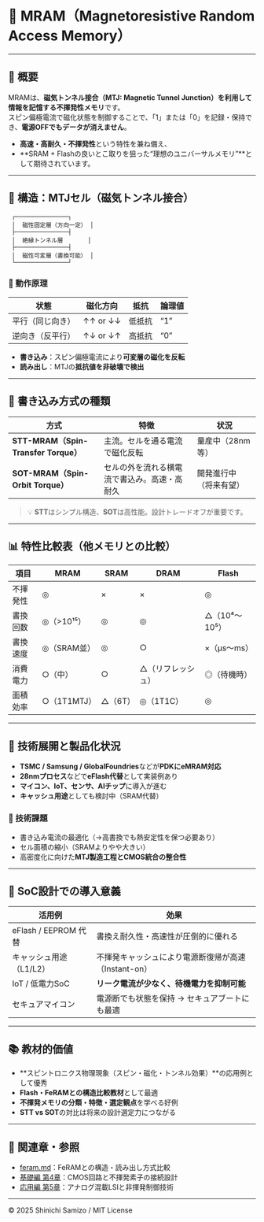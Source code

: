 # 🧲 MRAM（Magnetoresistive Random Access Memory）

---

## 📘 概要

MRAMは、**磁気トンネル接合（MTJ: Magnetic Tunnel Junction）**を利用して情報を記憶する**不揮発性メモリ**です。  
スピン偏極電流で磁化状態を制御することで、「1」または「0」を記録・保持でき、**電源OFFでもデータが消えません**。

- **高速・高耐久・不揮発性**という特性を兼ね備え、  
- **SRAM + Flashの良いとこ取りを狙った“理想のユニバーサルメモリ”**として期待されています。

---

## 🧩 構造：MTJセル（磁気トンネル接合）

```
 ┌───────────────┐
 │  磁性固定層（方向一定） │
 ├───────────────┤
 │  絶縁トンネル層       │
 ├───────────────┤
 │  磁性可変層（書換可能） │
 └───────────────┘
```

### 📌 動作原理

| 状態 | 磁化方向 | 抵抗 | 論理値 |
|------|-----------|------|--------|
| 平行（同じ向き） | ↑↑ or ↓↓ | 低抵抗 | “1” |
| 逆向き（反平行） | ↑↓ or ↓↑ | 高抵抗 | “0” |

- **書き込み**：スピン偏極電流により**可変層の磁化を反転**
- **読み出し**：MTJの**抵抗値を非破壊で検出**

---

## 🔁 書き込み方式の種類

| 方式 | 特徴 | 状況 |
|------|------|------|
| **STT-MRAM（Spin-Transfer Torque）** | 主流。セルを通る電流で磁化反転 | 量産中（28nm等） |
| **SOT-MRAM（Spin-Orbit Torque）** | セルの外を流れる横電流で書込み。高速・高耐久 | 開発進行中（将来有望） |

> 💡 **STT**はシンプル構造、**SOT**は高性能。設計トレードオフが重要です。

---

## 📊 特性比較表（他メモリとの比較）

| 項目 | MRAM | SRAM | DRAM | Flash |
|------|------|------|------|--------|
| 不揮発性 | ◎ | × | × | ◎ |
| 書換回数 | ◎（>10¹⁵） | ◎ | ◎ | △（10⁴〜10⁵） |
| 書換速度 | ◎（SRAM並） | ◎ | ○ | ×（µs〜ms） |
| 消費電力 | ○（中） | ○ | △（リフレッシュ） | ◎（待機時） |
| 面積効率 | ○（1T1MTJ） | △（6T） | ◎（1T1C） | ◎ |

---

## 🧪 技術展開と製品化状況

- **TSMC / Samsung / GlobalFoundries**などが**PDKにeMRAM対応**
- **28nmプロセス**などで**eFlash代替**として実装例あり
- **マイコン、IoT、センサ、AIチップ**に導入が進む
- **キャッシュ用途**としても検討中（SRAM代替）

### 🚧 技術課題

- 書き込み電流の最適化（→高書換でも熱安定性を保つ必要あり）  
- セル面積の縮小（SRAMよりやや大きい）  
- 高密度化に向けた**MTJ製造工程とCMOS統合の整合性**

---

## 🧭 SoC設計での導入意義

| 活用例 | 効果 |
|--------|------|
| eFlash / EEPROM 代替 | 書換え耐久性・高速性が圧倒的に優れる |
| キャッシュ用途（L1/L2） | 不揮発キャッシュにより電源断復帰が高速（Instant-on） |
| IoT / 低電力SoC | **リーク電流が少なく、待機電力を抑制可能** |
| セキュアマイコン | 電源断でも状態を保持 → セキュアブートにも最適 |

---

## 📚 教材的価値

- **スピントロニクス物理現象（スピン・磁化・トンネル効果）**の応用例として優秀
- **Flash・FeRAMとの構造比較教材**として最適
- **不揮発メモリの分類・特徴・選定観点**を学べる好例
- **STT vs SOT**の対比は将来の設計選定力につながる

---

## 🔗 関連章・参照

- [feram.md](./feram.md)：FeRAMとの構造・読み出し方式比較  
- [基礎編 第4章](../chapter4_mos_characteristics/)：CMOS回路と不揮発素子の接続設計  
- [応用編 第5章](../d_chapter5_analog_mixed_signal/)：アナログ混載LSIと非揮発制御技術

---

© 2025 Shinichi Samizo / MIT License

